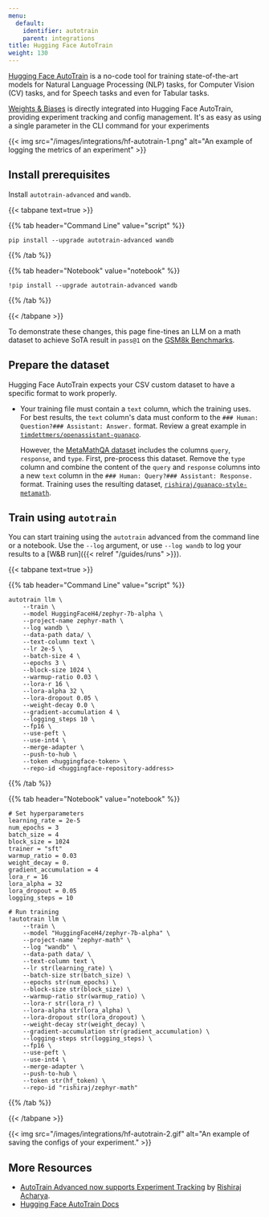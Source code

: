 ```yaml
---
menu:
  default:
    identifier: autotrain
    parent: integrations
title: Hugging Face AutoTrain
weight: 130
---
```

[Hugging Face AutoTrain](https://huggingface.co/docs/autotrain/index) is a no-code tool for training state-of-the-art models for Natural Language Processing (NLP) tasks, for Computer Vision (CV) tasks, and for Speech tasks and even for Tabular tasks.

[Weights & Biases](http://wandb.com/) is directly integrated into Hugging Face AutoTrain, providing experiment tracking and config management. It's as easy as using a single parameter in the CLI command for your experiments

{{< img src="/images/integrations/hf-autotrain-1.png" alt="An example of logging the metrics of an experiment" >}}

## Install prerequisites

Install `autotrain-advanced` and `wandb`.

{{< tabpane text=true >}}

{{% tab header="Command Line" value="script" %}}

```shell
pip install --upgrade autotrain-advanced wandb
```

{{% /tab %}}

{{% tab header="Notebook" value="notebook" %}}

```notebook
!pip install --upgrade autotrain-advanced wandb
```

{{% /tab %}}

{{< /tabpane >}}

To demonstrate these changes, this page fine-tines an LLM on a math dataset to achieve SoTA result in `pass@1` on the [GSM8k Benchmarks](https://github.com/openai/grade-school-math).

## Prepare the dataset

Hugging Face AutoTrain expects your CSV custom dataset to have a specific format to work properly.

- Your training file must contain a `text` column, which the training uses. For best results, the `text` column's data must conform to the `### Human: Question?### Assistant: Answer.` format. Review a great example in [`timdettmers/openassistant-guanaco`](https://huggingface.co/datasets/timdettmers/openassistant-guanaco).

    However, the [MetaMathQA dataset](https://huggingface.co/datasets/meta-math/MetaMathQA) includes the columns `query`, `response`, and `type`. First, pre-process this dataset. Remove  the `type` column and combine the content of the `query` and `response` columns into a new `text` column in the `### Human: Query?### Assistant: Response.` format. Training uses the resulting dataset, [`rishiraj/guanaco-style-metamath`](https://huggingface.co/datasets/rishiraj/guanaco-style-metamath).

## Train using `autotrain`

You can start training using the `autotrain` advanced from the command line or a notebook. Use the `--log` argument, or use `--log wandb` to log your results to a [W&B run]({{< relref "/guides/runs" >}}). 

{{< tabpane text=true >}}

{{% tab header="Command Line" value="script" %}}

```shell
autotrain llm \
    --train \
    --model HuggingFaceH4/zephyr-7b-alpha \
    --project-name zephyr-math \
    --log wandb \
    --data-path data/ \
    --text-column text \
    --lr 2e-5 \
    --batch-size 4 \
    --epochs 3 \
    --block-size 1024 \
    --warmup-ratio 0.03 \
    --lora-r 16 \
    --lora-alpha 32 \
    --lora-dropout 0.05 \
    --weight-decay 0.0 \
    --gradient-accumulation 4 \
    --logging_steps 10 \
    --fp16 \
    --use-peft \
    --use-int4 \
    --merge-adapter \
    --push-to-hub \
    --token <huggingface-token> \
    --repo-id <huggingface-repository-address>
```

{{% /tab %}}

{{% tab header="Notebook" value="notebook" %}}

```notebook
# Set hyperparameters
learning_rate = 2e-5
num_epochs = 3
batch_size = 4
block_size = 1024
trainer = "sft"
warmup_ratio = 0.03
weight_decay = 0.
gradient_accumulation = 4
lora_r = 16
lora_alpha = 32
lora_dropout = 0.05
logging_steps = 10

# Run training
!autotrain llm \
    --train \
    --model "HuggingFaceH4/zephyr-7b-alpha" \
    --project-name "zephyr-math" \
    --log "wandb" \
    --data-path data/ \
    --text-column text \
    --lr str(learning_rate) \
    --batch-size str(batch_size) \
    --epochs str(num_epochs) \
    --block-size str(block_size) \
    --warmup-ratio str(warmup_ratio) \
    --lora-r str(lora_r) \
    --lora-alpha str(lora_alpha) \
    --lora-dropout str(lora_dropout) \
    --weight-decay str(weight_decay) \
    --gradient-accumulation str(gradient_accumulation) \
    --logging-steps str(logging_steps) \
    --fp16 \
    --use-peft \
    --use-int4 \
    --merge-adapter \
    --push-to-hub \
    --token str(hf_token) \
    --repo-id "rishiraj/zephyr-math"
```

{{% /tab %}}

{{< /tabpane >}}


{{< img src="/images/integrations/hf-autotrain-2.gif" alt="An example of saving the configs of your experiment." >}}

## More Resources

* [AutoTrain Advanced now supports Experiment Tracking](https://huggingface.co/blog/rishiraj/log-autotrain) by [Rishiraj Acharya](https://huggingface.co/rishiraj).
* [Hugging Face AutoTrain Docs](https://huggingface.co/docs/autotrain/index)